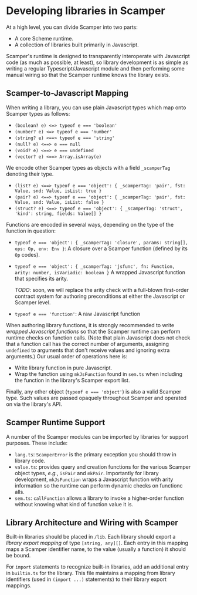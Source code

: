 # Developing libraries in Scamper

At a high level, you can divide Scamper into two parts:

+   A core Scheme runtime.
+   A collection of libraries built primarily in Javascript.

Scamper's runtime is designed to transparently interoperate with Javascript
code (as much as possible, at least), so library development is as simple
as writing a regular Typescript/Javascript module and then performing some
manual wiring so that the Scamper runtime knows the library exists.

## Scamper-to-Javascript Mapping

When writing a library, you can use plain Javascript types which map onto
Scamper types as follows:

+   `(boolean? e) <=> typeof e === 'boolean'`
+   `(number? e) <=> typeof e === 'number'`
+   `(string? e) <==> typeof e === 'string'`
+   `(null? e) <==> e === null`
+   `(void? e) <==> e === undefined`
+   `(vector? e) <==> Array.isArray(e)`

We encode other Scamper types as objects with a field `_scamperTag` denoting
their type.

+   `(list? e) <==> typeof e === 'object': { _scamperTag: 'pair', fst: Value, snd: Value, isList: true }`
+   `(pair? e) <==> typeof e === 'object': { _scamperTag: 'pair', fst: Value, snd: Value, isList: false }`
+   `(struct? e) <==> typeof e === 'object': { _scamperTag: 'struct', 'kind': string, fields: Value[] }`

Functions are encoded in several ways, depending on the type of the function in
question:

+   `typeof e === 'object': { _scamperTag: 'closure', params: string[], ops: Op, env: Env }`:
    A closure over a Scamper function (defined by its `Op` codes).
+   `typeof e === 'object': { _scamperTag: 'jsfunc', fn: Function, arity: number, isVariadic: boolean }`
    A wrapped Javascript function that specifies its arity.

    _TODO_: soon, we will replace the arity check with a full-blown
    first-order contract system for authoring preconditions at either the
    Javascript or Scamper level.
+   `typeof e === 'function'`: A raw Javascript function

When authoring library functions, it is strongly recommended to write _wrapped
Javascript functions_ so that the Scamper runtime can perform runtime checks
on function calls. (Note that plain Javascript does not check that a function
call has the correct number of arguments, assigning `undefined` to arguments
that don't receive values and ignoring extra arguments.) Our usual order of
operations here is:

+   Write library function in pure Javascript.
+   Wrap the function using `mkJsFunction` found in `sem.ts` when including
    the function in the library's Scamper export list.

Finally, any other object (`typeof e === 'object'`) is also a valid Scamper
type. Such values are passed opaquely throughout Scamper and operated on
via the library's API.

## Scamper Runtime Support

A number of the Scamper modules can be imported by libraries for support
purposes. These include:

+   `lang.ts`: `ScamperError` is the primary exception you should throw
    in library code.
+   `value.ts`: provides query and creation functions for the various Scamper
    object types, _e.g._, `isPair` and `mkPair`.  Importantly for library
    development, `mkJsFunction` wraps a Javascript function with arity
    information so the runtime can perform dynamic checks on functionc alls.
+   `sem.ts`: `callFunction` allows a library to invoke a higher-order function
    without knowing what kind of function value it is.

## Library Architecture and Wiring with Scamper

Built-in libraries should be placed in `/lib`. Each library should export a
_library export mapping_ of type `[string, any][]`. Each entry in this mapping
maps a Scamper identifier name, to the value (usually a function) it should be
bound.

For `import` statements to recognize built-in libraries, add an additional
entry in `builtin.ts` for the library. This file maintains a mapping from
library identifiers (used in `(import ...)` statements) to their library
export mappings.